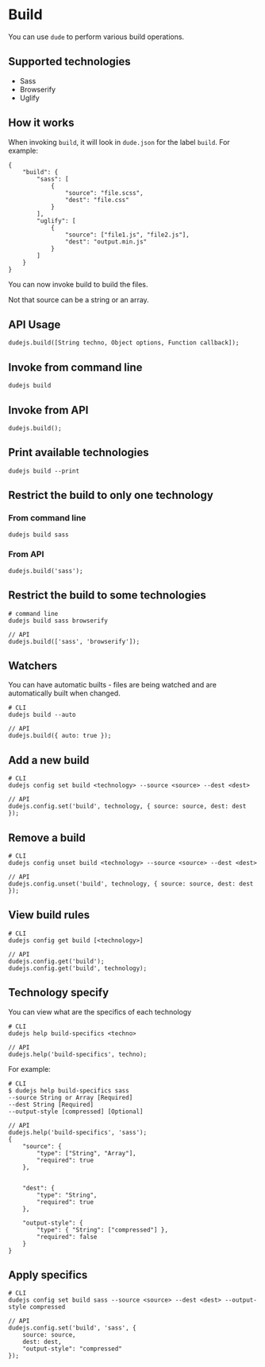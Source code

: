 # Build

You can use `dude` to perform various build operations.

## Supported technologies

- Sass
- Browserify
- Uglify

## How it works

When invoking `build`, it will look in `dude.json` for the label `build`. For example:

    {
    	"build": {
            "sass": [
                {
                    "source": "file.scss",
                    "dest": "file.css"
                }
            ],
            "uglify": [
                {
                    "source": ["file1.js", "file2.js"],
                    "dest": "output.min.js"
                }
            ]
        }
    }

You can now invoke build to build the files.

Not that source can be a string or an array.

## API Usage

    dudejs.build([String techno, Object options, Function callback]);

## Invoke from command line

    dudejs build

## Invoke from API

    dudejs.build();

## Print available technologies

    dudejs build --print

## Restrict the build to only one technology

### From command line

    dudejs build sass

### From API

    dudejs.build('sass');

## Restrict the build to some technologies

    # command line
    dudejs build sass browserify

    // API
    dudejs.build(['sass', 'browserify']);

## Watchers

You can have automatic builts - files are being watched and are automatically built when changed.

    # CLI
    dudejs build --auto

    // API
    dudejs.build({ auto: true });

## Add a new build

    # CLI
    dudejs config set build <technology> --source <source> --dest <dest>

    // API
    dudejs.config.set('build', technology, { source: source, dest: dest });

## Remove a build

    # CLI
    dudejs config unset build <technology> --source <source> --dest <dest>

    // API
    dudejs.config.unset('build', technology, { source: source, dest: dest });

## View build rules

    # CLI
    dudejs config get build [<technology>]

    // API
    dudejs.config.get('build');
    dudejs.config.get('build', technology);

## Technology specify

You can view what are the specifics of each technology

    # CLI
    dudejs help build-specifics <techno>

    // API
    dudejs.help('build-specifics', techno);

For example:

    # CLI
    $ dudejs help build-specifics sass
    --source String or Array [Required]
    --dest String [Required]
    --output-style [compressed] [Optional]

    // API
    dudejs.help('build-specifics', 'sass');
    {
        "source": {
            "type": ["String", "Array"],
            "required": true
        },


        "dest": {
            "type": "String",
            "required": true
        },

        "output-style": {
            "type": { "String": ["compressed"] },
            "required": false
        }
    }

## Apply specifics

    # CLI
    dudejs config set build sass --source <source> --dest <dest> --output-style compressed

    // API
    dudejs.config.set('build', 'sass', {
        source: source,
        dest: dest,
        "output-style": "compressed"
    });